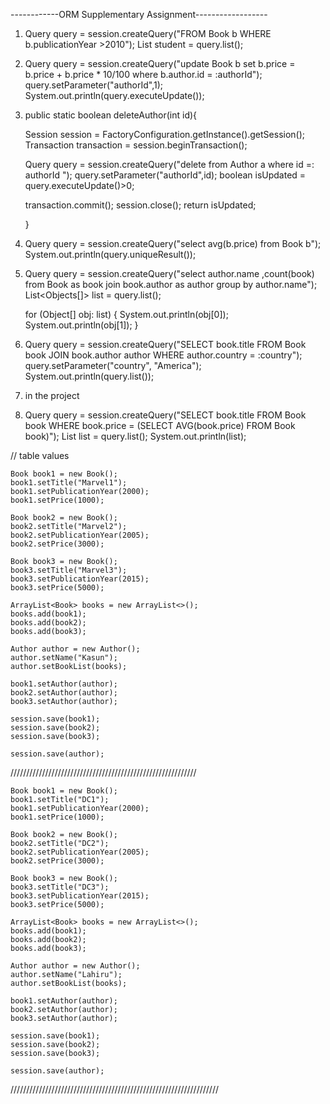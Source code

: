 ------------ORM  Supplementary  Assignment------------------

1. Query query = session.createQuery("FROM Book b WHERE b.publicationYear >2010");
   List student = query.list();

2. Query query = session.createQuery("update Book b set b.price = b.price + b.price * 10/100 where b.author.id = :authorId");
   query.setParameter("authorId",1); 
   System.out.println(query.executeUpdate());

3. public static boolean deleteAuthor(int id){

   Session session = FactoryConfiguration.getInstance().getSession();
   Transaction transaction = session.beginTransaction();

    Query query = session.createQuery("delete from Author a where id =: authorId ");
    query.setParameter("authorId",id);
    boolean isUpdated = query.executeUpdate()>0;

    transaction.commit();
    session.close();
    return isUpdated;

   }

4.  Query query = session.createQuery("select avg(b.price) from Book b");
    System.out.println(query.uniqueResult());

5.  Query query = session.createQuery("select author.name ,count(book) from Book as book join book.author as author group by author.name");
    List<Objects[]> list = query.list();

    for (Object[] obj: list) {
            System.out.println(obj[0]);
            System.out.println(obj[1]);
        }

6.  Query query = session.createQuery("SELECT book.title FROM Book book JOIN book.author author WHERE author.country = :country");
    query.setParameter("country", "America");
    System.out.println(query.list());

7.  in the project

8. Query query = session.createQuery("SELECT book.title FROM Book book WHERE book.price = (SELECT AVG(book.price) FROM Book book)");
   List list = query.list();
   System.out.println(list);


// table values

    Book book1 = new Book();
    book1.setTitle("Marvel1");
    book1.setPublicationYear(2000);
    book1.setPrice(1000);

    Book book2 = new Book();
    book2.setTitle("Marvel2");
    book2.setPublicationYear(2005);
    book2.setPrice(3000);

    Book book3 = new Book();
    book3.setTitle("Marvel3");
    book3.setPublicationYear(2015);
    book3.setPrice(5000);

    ArrayList<Book> books = new ArrayList<>();
    books.add(book1);
    books.add(book2);
    books.add(book3);

    Author author = new Author();
    author.setName("Kasun");
    author.setBookList(books);

    book1.setAuthor(author);
    book2.setAuthor(author);
    book3.setAuthor(author);

    session.save(book1);
    session.save(book2);
    session.save(book3);

    session.save(author);

///////////////////////////////////////////////////////////

    Book book1 = new Book();
    book1.setTitle("DC1");
    book1.setPublicationYear(2000);
    book1.setPrice(1000);

    Book book2 = new Book();
    book2.setTitle("DC2");
    book2.setPublicationYear(2005);
    book2.setPrice(3000);

    Book book3 = new Book();
    book3.setTitle("DC3");
    book3.setPublicationYear(2015);
    book3.setPrice(5000);

    ArrayList<Book> books = new ArrayList<>();
    books.add(book1);
    books.add(book2);
    books.add(book3);

    Author author = new Author();
    author.setName("Lahiru");
    author.setBookList(books);

    book1.setAuthor(author);
    book2.setAuthor(author);
    book3.setAuthor(author);

    session.save(book1);
    session.save(book2);
    session.save(book3);

    session.save(author);

//////////////////////////////////////////////////////////////////

